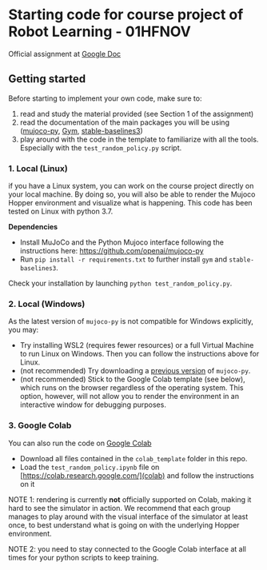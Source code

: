 # Starting code for course project of Robot Learning - 01HFNOV

Official assignment at [Google Doc](https://docs.google.com/document/d/1yA9Ta4rWlh2YcRfhtbeJp0TpS-2nUsKK8-wpp3iEj0M/edit?usp=sharing)


## Getting started

Before starting to implement your own code, make sure to:
1. read and study the material provided (see Section 1 of the assignment)
2. read the documentation of the main packages you will be using ([mujoco-py](https://github.com/openai/mujoco-py), [Gym](https://github.com/openai/gym), [stable-baselines3](https://stable-baselines3.readthedocs.io/en/master/index.html))
3. play around with the code in the template to familiarize with all the tools. Especially with the `test_random_policy.py` script.


### 1. Local (Linux)

if you have a Linux system, you can work on the course project directly on your local machine. By doing so, you will also be able to render the Mujoco Hopper environment and visualize what is happening. This code has been tested on Linux with python 3.7.

**Dependencies**
- Install MuJoCo and the Python Mujoco interface following the instructions here: https://github.com/openai/mujoco-py
- Run `pip install -r requirements.txt` to further install `gym` and `stable-baselines3`.

Check your installation by launching `python test_random_policy.py`.


### 2. Local (Windows)
As the latest version of `mujoco-py` is not compatible for Windows explicitly, you may:
- Try installing WSL2 (requires fewer resources) or a full Virtual Machine to run Linux on Windows. Then you can follow the instructions above for Linux.
- (not recommended) Try downloading a [previous version](https://github.com/openai/mujoco-py/blob/9ea9bb000d6b8551b99f9aa440862e0c7f7b4191/) of `mujoco-py`.
- (not recommended) Stick to the Google Colab template (see below), which runs on the browser regardless of the operating system. This option, however, will not allow you to render the environment in an interactive window for debugging purposes.


### 3. Google Colab

You can also run the code on [Google Colab](https://colab.research.google.com/)

- Download all files contained in the `colab_template` folder in this repo.
- Load the `test_random_policy.ipynb` file on [https://colab.research.google.com/](colab) and follow the instructions on it

NOTE 1: rendering is currently **not** officially supported on Colab, making it hard to see the simulator in action. We recommend that each group manages to play around with the visual interface of the simulator at least once, to best understand what is going on with the underlying Hopper environment.

NOTE 2: you need to stay connected to the Google Colab interface at all times for your python scripts to keep training.
